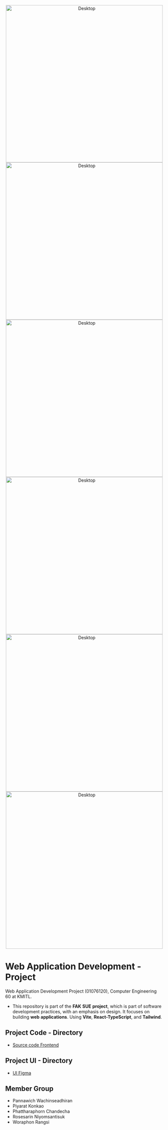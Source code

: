 <p align="center">
<img width="500" alt="Desktop" src="https://github.com/janrainjer/web-application-development-project/assets/88389821/44e13aa3-7bac-47fd-bc79-10eb273cec57">
<img width="500" alt="Desktop" src="https://github.com/janrainjer/web-application-development-project/assets/88389821/e6c260a2-b1d9-4b78-9b01-2cef7d992543">
<img width="500" alt="Desktop" src="https://github.com/janrainjer/web-application-development-project/assets/88389821/d6bc3f89-60ed-4b74-b756-371c5c386870">
<img width="500" alt="Desktop" src="https://github.com/janrainjer/web-application-development-project/assets/88389821/a65a899e-40a1-45f3-b36b-23e452f26c1a">
<img width="500" alt="Desktop" src="https://github.com/janrainjer/web-application-development-project/assets/88389821/a65a899e-40a1-45f3-b36b-23e452f26c1a">
<img width="500" alt="Desktop" src="https://github.com/janrainjer/web-application-development-project/assets/88389821/43c2569b-d142-4664-b2b7-c924ae5902c4">
</p>

# Web Application Development - Project
Web Application Development Project (01076120), Computer Engineering 60 at KMITL.

- This repository is part of the **FAK** **SUE** **project**, which is part of software development practices, with an emphasis on design. It focuses on building **web** **applications**. Using **Vite**, **React-TypeScript**, and **Tailwind**.

## Project Code - Directory
- [Source code Frontend](fak-sue-frontend-main)

## Project UI - Directory
- [UI Figma](https://www.figma.com/files/project/173875689/UI---Web-dev-project?fuid=1230092627390613259)
  
## Member Group
- Pannawich Wachinseadhiran
- Piyarat Konkao
- Phattharaphorn Chandecha
- Rosesarin Niyomsantisuk
- Woraphon Rangsi
